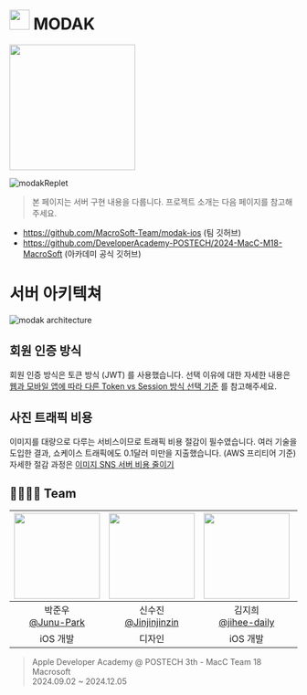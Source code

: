 # <img width="35" src="https://github.com/user-attachments/assets/8c576c5b-8695-4bb4-81d2-524f4a4bdc04"> MODAK


[<img width="220" src="https://github.com/user-attachments/assets/1e5a21a3-8bc8-40d2-b2d1-e0e75b3b2c0e">](https://apps.apple.com/kr/app/modak-%EB%AA%A8%EB%8B%A5/id6737128650)

![modakReplet](https://github.com/user-attachments/assets/29cafea7-99ef-4d11-b8d2-a6d6ed066406)

> 본 페이지는 서버 구현 내용을 다룹니다. 프로젝트 소개는 다음 페이지를 참고해주세요.

- https://github.com/MacroSoft-Team/modak-ios (팀 깃허브)
- https://github.com/DeveloperAcademy-POSTECH/2024-MacC-M18-MacroSoft (아카데미 공식 깃허브)

# 서버 아키텍쳐
![modak architecture](https://github.com/user-attachments/assets/a8457d51-75f0-4d68-9a9c-07aa19efb133)

## 회원 인증 방식

회원 인증 방식은 토큰 방식 (JWT) 를 사용했습니다.
선택 이유에 대한 자세한 내용은 [웹과 모바일 앱에 따라 다른 Token vs Session 방식 선택 기준](https://velog.io/@dgh06175/token-vs-session) 를 참고해주세요.

## 사진 트래픽 비용

이미지를 대량으로 다루는 서비스이므로 트래픽 비용 절감이 필수였습니다.
여러 기술을 도입한 결과, 쇼케이스 트래픽에도 0.1달러 미만을 지출했습니다. (AWS 프리티어 기준)
자세한 절감 과정은 [이미지 SNS 서버 비용 줄이기](https://velog.io/@dgh06175/ondemand-image-resizing)

## 👨‍👨‍👦‍👦 Team

|<img src="https://avatars.githubusercontent.com/u/99196087?v=4" width="150" height="150"/>|<img src="https://avatars.githubusercontent.com/u/149608045?v=4" width="150" height="150"/>|<img src="https://avatars.githubusercontent.com/u/66589666?v=4" width="150" height="150"/>|<img src="https://avatars.githubusercontent.com/u/77305722?v=4" width="150" height="150"/>|<img src="https://avatars.githubusercontent.com/u/83539914?v=4" width="150" height="150"/>|
|:-:|:-:|:-:|:-:|:-:|
|박준우<br/>[@Junu-Park](https://github.com/Junu-Park)|신수진<br/>[@Jinjinjinzin](https://github.com/Jinjinjinzin)|김지희<br/>[@jihee-daily](https://github.com/jihee-daily)|이상현<br/>[@dgh06175](https://github.com/dgh06175)|진윤겸<br/>[@Younkyum](https://github.com/Younkyum)|
|iOS 개발|디자인|iOS 개발|서버 개발|프로젝트 매니저|

> Apple Developer Academy @ POSTECH 3th - MacC Team 18 Macrosoft<br>
> 2024.09.02 ~ 2024.12.05
